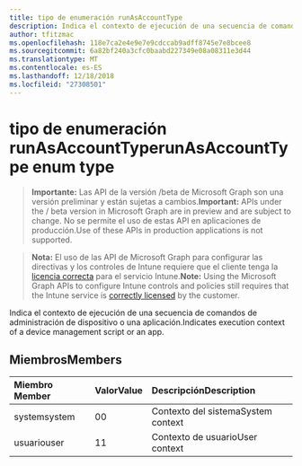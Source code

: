 ```yaml
---
title: tipo de enumeración runAsAccountType
description: Indica el contexto de ejecución de una secuencia de comandos de administración de dispositivo o una aplicación.
author: tfitzmac
ms.openlocfilehash: 118e7ca2e4e9e7e9cdccab9adff8745e7e8bcee8
ms.sourcegitcommit: 6a82bf240a3cfc0baabd227349e08a08311e3d44
ms.translationtype: MT
ms.contentlocale: es-ES
ms.lasthandoff: 12/18/2018
ms.locfileid: "27308501"
---
```

# <a name="runasaccounttype-enum-type"></a><span data-ttu-id="9807b-103">tipo de enumeración runAsAccountType</span><span class="sxs-lookup"><span data-stu-id="9807b-103">runAsAccountType enum type</span></span>

> <span data-ttu-id="9807b-104">**Importante:** Las API de la versión /beta de Microsoft Graph son una versión preliminar y están sujetas a cambios.</span><span class="sxs-lookup"><span data-stu-id="9807b-104">**Important:** APIs under the / beta version in Microsoft Graph are in preview and are subject to change.</span></span> <span data-ttu-id="9807b-105">No se permite el uso de estas API en aplicaciones de producción.</span><span class="sxs-lookup"><span data-stu-id="9807b-105">Use of these APIs in production applications is not supported.</span></span>

> <span data-ttu-id="9807b-106">**Nota:** El uso de las API de Microsoft Graph para configurar las directivas y los controles de Intune requiere que el cliente tenga la [licencia correcta](https://go.microsoft.com/fwlink/?linkid=839381) para el servicio Intune.</span><span class="sxs-lookup"><span data-stu-id="9807b-106">**Note:** Using the Microsoft Graph APIs to configure Intune controls and policies still requires that the Intune service is [correctly licensed](https://go.microsoft.com/fwlink/?linkid=839381) by the customer.</span></span>

<span data-ttu-id="9807b-107">Indica el contexto de ejecución de una secuencia de comandos de administración de dispositivo o una aplicación.</span><span class="sxs-lookup"><span data-stu-id="9807b-107">Indicates execution context of a device management script or an app.</span></span>
## <a name="members"></a><span data-ttu-id="9807b-108">Miembros</span><span class="sxs-lookup"><span data-stu-id="9807b-108">Members</span></span>
|<span data-ttu-id="9807b-109">Miembro	</span><span class="sxs-lookup"><span data-stu-id="9807b-109">Member</span></span>|<span data-ttu-id="9807b-110">Valor</span><span class="sxs-lookup"><span data-stu-id="9807b-110">Value</span></span>|<span data-ttu-id="9807b-111">Descripción</span><span class="sxs-lookup"><span data-stu-id="9807b-111">Description</span></span>|
|:---|:---|:---|
|<span data-ttu-id="9807b-112">system</span><span class="sxs-lookup"><span data-stu-id="9807b-112">system</span></span>|<span data-ttu-id="9807b-113">0</span><span class="sxs-lookup"><span data-stu-id="9807b-113">0</span></span>|<span data-ttu-id="9807b-114">Contexto del sistema</span><span class="sxs-lookup"><span data-stu-id="9807b-114">System context</span></span>|
|<span data-ttu-id="9807b-115">usuario</span><span class="sxs-lookup"><span data-stu-id="9807b-115">user</span></span>|<span data-ttu-id="9807b-116">1</span><span class="sxs-lookup"><span data-stu-id="9807b-116">1</span></span>|<span data-ttu-id="9807b-117">Contexto de usuario</span><span class="sxs-lookup"><span data-stu-id="9807b-117">User context</span></span>|





